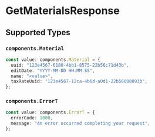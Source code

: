 # GetMaterialsResponse


## Supported Types

### `components.Material`

```typescript
const value: components.Material = {
  uuid: "123e4567-6180-4bb1-8575-22b56c71d43b",
  editDate: "YYYY-MM-DD HH:MM:SS",
  name: "<value>",
  taxRateUuid: "123e4567-12ca-4b6d-a0d1-22b56098093b",
};
```

### `components.ErrorT`

```typescript
const value: components.ErrorT = {
  errorCode: 1000,
  message: "An error occurred completing your request",
};
```

